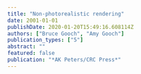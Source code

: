 ```yaml
---
title: "Non-photorealistic rendering"
date: 2001-01-01
publishDate: 2020-01-20T15:49:16.608114Z
authors: ["Bruce Gooch", "Amy Gooch"]
publication_types: ["5"]
abstract: ""
featured: false
publication: "*AK Peters/CRC Press*"
---
```



